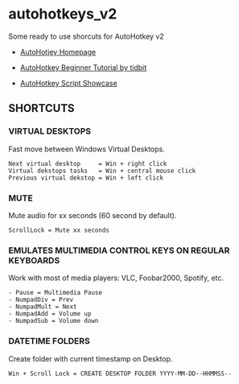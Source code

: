# autohotkeys_v2 

Some ready to use shorcuts for AutoHotkey v2

- [AutoHotjey Homepage](https://www.autohotkey.com/)

- [AutoHotkey Beginner Tutorial by tidbit](https://lexikos.github.io/v2/docs/Tutorial.htm)

- [AutoHotkey Script Showcase](https://lexikos.github.io/v2/docs/scripts/index.htm)


## SHORTCUTS

### VIRTUAL DESKTOPS

Fast move between Windows Virtual Desktops.

```
Next virtual desktop     = Win + right click
Virtual dekstops tasks   = Win + central mouse click
Previous virtual dekstop = Win + left click
```

### MUTE

Mute audio for xx seconds (60 second by default).

```
ScrollLock = Mute xx seconds
```

### EMULATES MULTIMEDIA CONTROL KEYS ON REGULAR KEYBOARDS

Work with most of media players: VLC, Foobar2000, Spotify, etc.

```
- Pause = Multimedia Pause
- NumpadDiv = Prev 
- NumpadMult = Next
- NumpadAdd = Volume up
- NumpadSub = Volume down
```

### DATETIME FOLDERS

Create folder with current timestamp on Desktop.

```
Win + Scroll Lock = CREATE DESKTOP FOLDER YYYY-MM-DD--HHMMSS--
```




